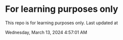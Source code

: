 # For learning purposes only
This repo is for learning purposes only.
Last updated at

Wednesday, March 13, 2024 4:57:01 AM

